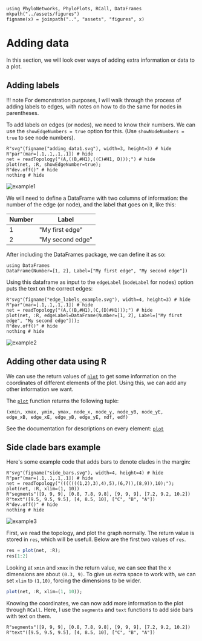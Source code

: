 ```@setup adding_data
using PhyloNetworks, PhyloPlots, RCall, DataFrames
mkpath("../assets/figures")
figname(x) = joinpath("..", "assets", "figures", x)
```

# Adding data

In this section, we will look over ways of adding extra information or data to a plot.

## Adding labels

!!! note
    For demonstration purposes, I will walk through the process of adding labels to edges,
    with notes on how to do the same for nodes in parentheses.

To add labels on edges (or nodes), we need to know their numbers. We can use the
`showEdgeNumbers = true` option for this. (Use `showNodeNumbers = true` to see node numbers).

```@example adding_data
R"svg"(figname("adding_data1.svg"), width=3, height=3) # hide
R"par"(mar=[.1,.1,.1,.1]) # hide
net = readTopology("(A,((B,#H1),((C)#H1, D)));") # hide
plot(net, :R, showEdgeNumber=true);
R"dev.off()" # hide
nothing # hide
```
![example1](../assets/figures/adding_data1.svg)

We will need to define a DataFrame with two columns of information: the number of the edge (or
node), and the label that goes on it, like this:

| Number | Label            |
|--------|------------------|
| 1      | "My first edge"  |
| 2      | "My second edge" |

After including the DataFrames package, we can define it as so:
```@repl
using DataFrames
DataFrame(Number=[1, 2], Label=["My first edge", "My second edge"])
```
Using this dataframe as input to the `edgeLabel` (`nodeLabel` for nodes) option puts the text on the correct edges:
```@example adding_data
R"svg"(figname("edge_labels_example.svg"), width=4, height=3) # hide
R"par"(mar=[.1,.1,.1,.1]) # hide
net = readTopology("(A,((B,#H1),(C,(D)#H1)));") # hide
plot(net, :R, edgeLabel=DataFrame(Number=[1, 2], Label=["My first edge", "My second edge"]));
R"dev.off()" # hide
nothing # hide
```
![example2](../assets/figures/edge_labels_example.svg)

## Adding other data using R

We can use the return values of [`plot`](@ref) to get some information on the coordinates of 
different elements of the plot. Using this, we can add any other information we want.

The [`plot`](@ref) function returns the following tuple:
```
(xmin, xmax, ymin, ymax, node_x, node_y, node_yB, node_yE,
edge_xB, edge_xE, edge_yB, edge_yE, ndf, edf)
```
See the documentation for descriptions on every element: [`plot`](@ref)

## Side clade bars example

Here's some example code that adds bars to denote clades in the margin:

```@example adding_data
R"svg"(figname("side_bars.svg"), width=4, height=4) # hide
R"par"(mar=[.1,.1,.1,.1]) # hide
net = readTopology("(((((((1,2),3),4),5),(6,7)),(8,9)),10);");
plot(net, :R, xlim=(1, 10))
R"segments"([9, 9, 9], [0.8, 7.8, 9.8], [9, 9, 9], [7.2, 9.2, 10.2])
R"text"([9.5, 9.5, 9.5], [4, 8.5, 10], ["C", "B", "A"])
R"dev.off()" # hide
nothing # hide
```
![example3](../assets/figures/side_bars.svg)

First, we read the topology, and plot the graph normally. The return
value is stored in `res`, which will be usefull. Below are the first two values
of `res`.
```julia
res = plot(net, :R);
res[1:2]
```

Looking at `xmin` and `xmax` in the return value, we can see that the x
dimensions are about `(0.3, 9)`. To give us extra space to work with, we can
set `xlim` to `(1,10)`, forcing the dimensions to be wider.

```julia
plot(net, :R, xlim=(1, 10));
```

Knowing the coordinates, we can now add more information to the plot through
`RCall`. Here, I use the `segments` and `text` functions to add side bars with
text on them.

```
R"segments"([9, 9, 9], [0.8, 7.8, 9.8], [9, 9, 9], [7.2, 9.2, 10.2])
R"text"([9.5, 9.5, 9.5], [4, 8.5, 10], ["C", "B", "A"])
```